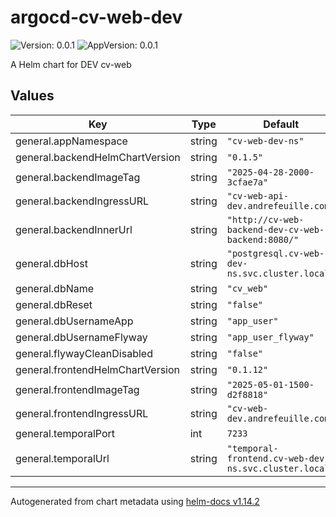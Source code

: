 # argocd-cv-web-dev

![Version: 0.0.1](https://img.shields.io/badge/Version-0.0.1-informational?style=flat-square) ![AppVersion: 0.0.1](https://img.shields.io/badge/AppVersion-0.0.1-informational?style=flat-square)

A Helm chart for DEV cv-web

## Values

| Key | Type | Default | Description |
|-----|------|---------|-------------|
| general.appNamespace | string | `"cv-web-dev-ns"` |  |
| general.backendHelmChartVersion | string | `"0.1.5"` |  |
| general.backendImageTag | string | `"2025-04-28-2000-3cfae7a"` |  |
| general.backendIngressURL | string | `"cv-web-api-dev.andrefeuille.com"` |  |
| general.backendInnerUrl | string | `"http://cv-web-backend-dev-cv-web-backend:8080/"` |  |
| general.dbHost | string | `"postgresql.cv-web-dev-ns.svc.cluster.local"` |  |
| general.dbName | string | `"cv_web"` |  |
| general.dbReset | string | `"false"` |  |
| general.dbUsernameApp | string | `"app_user"` |  |
| general.dbUsernameFlyway | string | `"app_user_flyway"` |  |
| general.flywayCleanDisabled | string | `"false"` |  |
| general.frontendHelmChartVersion | string | `"0.1.12"` |  |
| general.frontendImageTag | string | `"2025-05-01-1500-d2f8818"` |  |
| general.frontendIngressURL | string | `"cv-web-dev.andrefeuille.com"` |  |
| general.temporalPort | int | `7233` |  |
| general.temporalUrl | string | `"temporal-frontend.cv-web-dev-ns.svc.cluster.local"` |  |

----------------------------------------------
Autogenerated from chart metadata using [helm-docs v1.14.2](https://github.com/norwoodj/helm-docs/releases/v1.14.2)
